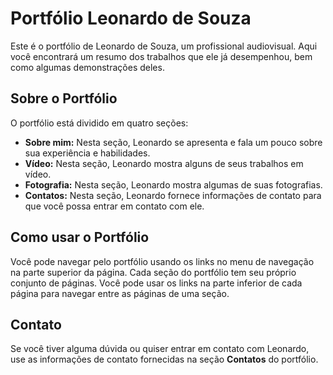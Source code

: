 # Portfólio Leonardo de Souza

Este é o portfólio de Leonardo de Souza, um profissional audiovisual. Aqui você encontrará um resumo dos trabalhos que ele já desempenhou, bem como algumas demonstrações deles.

## Sobre o Portfólio

O portfólio está dividido em quatro seções:

* **Sobre mim:** Nesta seção, Leonardo se apresenta e fala um pouco sobre sua experiência e habilidades.
* **Vídeo:** Nesta seção, Leonardo mostra alguns de seus trabalhos em vídeo.
* **Fotografia:** Nesta seção, Leonardo mostra algumas de suas fotografias.
* **Contatos:** Nesta seção, Leonardo fornece informações de contato para que você possa entrar em contato com ele.

## Como usar o Portfólio

Você pode navegar pelo portfólio usando os links no menu de navegação na parte superior da página. Cada seção do portfólio tem seu próprio conjunto de páginas. Você pode usar os links na parte inferior de cada página para navegar entre as páginas de uma seção.

## Contato

Se você tiver alguma dúvida ou quiser entrar em contato com Leonardo, use as informações de contato fornecidas na seção **Contatos** do portfólio.
